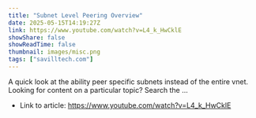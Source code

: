 ```yaml
---
title: "Subnet Level Peering Overview"
date: 2025-05-15T14:19:27Z
link: https://www.youtube.com/watch?v=L4_k_HwCklE
showShare: false
showReadTime: false
thumbnail: images/misc.png
tags: ["savilltech.com"]
---
```

A quick look at the ability peer specific subnets instead of the entire vnet. Looking for content on a particular topic? Search the ...

- Link to article: https://www.youtube.com/watch?v=L4_k_HwCklE